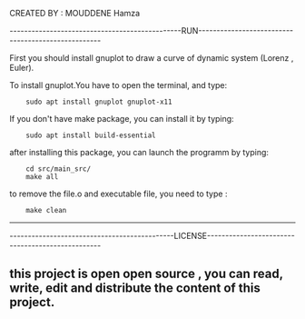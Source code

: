 CREATED BY : MOUDDENE Hamza

-----------------------------------------------RUN---------------------------------------------------

First you should install gnuplot to draw a curve of dynamic system (Lorenz , Euler).

To install gnuplot.You have to open the terminal, and type:
	
		sudo apt install gnuplot gnuplot-x11

If you don't have make package, you can install it by typing:
	
		sudo apt install build-essential

after installing this package, you can launch the programm by typing:

		cd src/main_src/
		make all

to remove the file.o and executable file, you need to type :
	
		make clean

-----------------------------------------------------------------------------------------------------

---------------------------------------------LICENSE-------------------------------------------------

this project is open open source , you can read, write, edit and distribute the content of this project.
----------------------------------------------------------------------------------------------------
